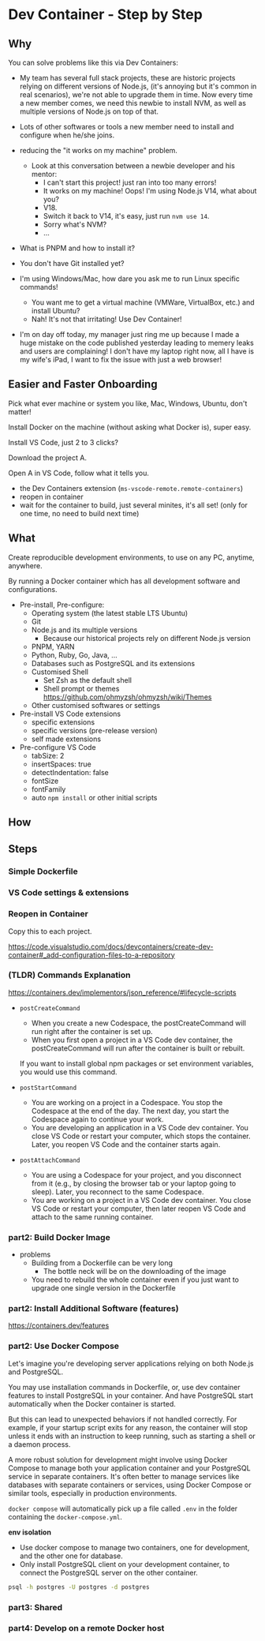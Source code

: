 # Dev Container - Step by Step

## Why

You can solve problems like this via Dev Containers:

- My team has several full stack projects, these are historic projects relying on different versions of Node.js, (it's annoying but it's common in real scenarios), we're not able to upgrade them in time. Now every time a new member comes, we need this newbie to install NVM, as well as multiple versions of Node.js on top of that.

- Lots of other softwares or tools a new member need to install and configure when he/she joins.

- reducing the "it works on my machine" problem.
  - Look at this conversation between a newbie developer and his mentor:
    - I can't start this project! just ran into too many errors!
    - It works on my machine! Oops! I'm using Node.js V14, what about you?
    - V18.
    - Switch it back to V14, it's easy, just run `nvm use 14`.
    - Sorry what's NVM?
    - ...

- What is PNPM and how to install it?

- You don't have Git installed yet?

- I'm using Windows/Mac, how dare you ask me to run Linux specific commands!
  - You want me to get a virtual machine (VMWare, VirtualBox, etc.) and install Ubuntu?
  - Nah! It's not that irritating! Use Dev Container!

- I'm on day off today, my manager just ring me up because I made a huge mistake on the code published yesterday leading to memery leaks and users are complaining! I don't have my laptop right now, all I have is my wife's iPad, I want to fix the issue with just a web browser!

## Easier and Faster Onboarding

Pick what ever machine or system you like, Mac, Windows, Ubuntu, don't matter!

Install Docker on the machine (without asking what Docker is), super easy.

Install VS Code, just 2 to 3 clicks?

Download the project A.

Open A in VS Code, follow what it tells you.

- the Dev Containers extension (`ms-vscode-remote.remote-containers`)
- reopen in container
- wait for the container to build, just several minites, it's all set! (only for one time, no need to build next time)

## What

Create reproducible development environments, to use on any PC, anytime, anywhere.

By running a Docker container which has all development software and configurations.

- Pre-install, Pre-configure:
  - Operating system (the latest stable LTS Ubuntu)
  - Git
  - Node.js and its multiple versions
    - Because our historical projects rely on different Node.js version
  - PNPM, YARN
  - Python, Ruby, Go, Java, ...
  - Databases such as PostgreSQL and its extensions
  - Customised Shell
    - Set Zsh as the default shell
    - Shell prompt or themes <https://github.com/ohmyzsh/ohmyzsh/wiki/Themes>
  - Other customised softwares or settings
- Pre-install VS Code extensions
  - specific extensions
  - specific versions (pre-release version)
  - self made extensions
- Pre-configure VS Code
  - tabSize: 2
  - insertSpaces: true
  - detectIndentation: false
  - fontSize
  - fontFamily
  - auto `npm install` or other initial scripts

## How

## Steps

### Simple Dockerfile

### VS Code settings & extensions

### Reopen in Container

Copy this to each project.

<https://code.visualstudio.com/docs/devcontainers/create-dev-container#_add-configuration-files-to-a-repository>

### (TLDR) Commands Explanation

<https://containers.dev/implementors/json_reference/#lifecycle-scripts>

- `postCreateCommand`

  - When you create a new Codespace, the postCreateCommand will run right after the container is set up.
  - When you first open a project in a VS Code dev container, the postCreateCommand will run after the container is built or rebuilt.

  If you want to install global npm packages or set environment variables, you would use this command.

- `postStartCommand`

  - You are working on a project in a Codespace. You stop the Codespace at the end of the day. The next day, you start the Codespace again to continue your work.
  - You are developing an application in a VS Code dev container. You close VS Code or restart your computer, which stops the container. Later, you reopen VS Code and the container starts again.

- `postAttachCommand`

  - You are using a Codespace for your project, and you disconnect from it (e.g., by closing the browser tab or your laptop going to sleep). Later, you reconnect to the same Codespace.
  - You are working on a project in a VS Code dev container. You close VS Code or restart your computer, then later reopen VS Code and attach to the same running container.

### part2: Build Docker Image

- problems
  - Building from a Dockerfile can be very long
    - The bottle neck will be on the downloading of the image
  - You need to rebuild the whole container even if you just want to upgrade one single version in the Dockerfile

### part2: Install Additional Software (features)

<https://containers.dev/features>

### part2: Use Docker Compose

Let's imagine you're developing server applications relying on both Node.js and PostgreSQL.

You may use installation commands in Dockerfile, or, use dev container features to install PostgreSQL in your container.
And have PostgreSQL start automatically when the Docker container is started.

But this can lead to unexpected behaviors if not handled correctly. For example, if your startup script exits for any reason, the container will stop unless it ends with an instruction to keep running, such as starting a shell or a daemon process.

A more robust solution for development might involve using Docker Compose to manage both your application container and your PostgreSQL service in separate containers. It's often better to manage services like databases with separate containers or services, using Docker Compose or similar tools, especially in production environments.

`docker compose` will automatically pick up a file called `.env` in the folder containing the `docker-compose.yml`.

**env isolation**

- Use docker compose to manage two containers, one for development, and the other one for database.
- Only install PostgreSQL client on your development container, to connect the PostgreSQL server on the other container.

```sh
psql -h postgres -U postgres -d postgres
```

### part3: Shared

### part4: Develop on a remote Docker host
